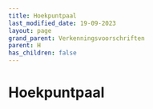 ```yaml
---
title: Hoekpuntpaal
last_modified_date: 19-09-2023
layout: page
grand_parent: Verkenningsvoorschriften
parent: H
has_children: false
---
```


Hoekpuntpaal
============

